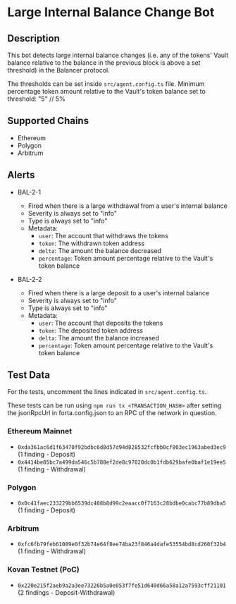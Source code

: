 # Large Internal Balance Change Bot

## Description

This bot detects large internal balance changes (i.e. any of the tokens' Vault balance relative to the balance in the
previous block is above a set threshold) in the Balancer protocol.

The thresholds can be set inside `src/agent.config.ts` file. Minimum percentage token amount relative to the Vault's token balance
set to threshold: "5" // 5%

## Supported Chains

- Ethereum
- Polygon
- Arbitrum

## Alerts

- BAL-2-1

  - Fired when there is a large withdrawal from a user's internal balance
  - Severity is always set to "info"
  - Type is always set to "info"
  - Metadata:
    - `user`: The account that withdraws the tokens
    - `token`: The withdrawn token address
    - `delta`: The amount the balance decreased
    - `percentage`: Token amount percentage relative to the Vault's token balance

- BAL-2-2
  - Fired when there is a large deposit to a user's internal balance
  - Severity is always set to "info"
  - Type is always set to "info"
  - Metadata:
    - `user`: The account that deposits the tokens
    - `token`: The deposited token address
    - `delta`: The amount the balance increased
    - `percentage`: Token amount percentage relative to the Vault's token balance

## Test Data

For the tests, uncomment the lines indicated in `src/agent.config.ts`.

These tests can be run using `npm run tx <TRANSACTION_HASH>` after setting the jsonRpcUrl in forta.config.json to an RPC of the network in question.

### Ethereum Mainnet

- `0xda361ac6d1f63470f92bdbc6d8d57d94d828532fcfbb0cf803ec1963abed3ec9` (1 finding - Deposit)
- `0x4414be85bc7a499da546c5b788ef2de8c97020dc0b1fdb629bafe0baf1e19ee5` (1 finding - Withdrawal)

### Polygon

- `0x0c41faec233229bb6539dc408b8d99c2eaacc0f7163c28bdbe0cabc77b89dba5` (1 finding - Deposit)

### Arbitrum

- `0xfc6fb79feb61089e0f32b74e64f8ee74ba23f846a4dafe53554bd8cd260f32b4` (1 finding - Withdrawal)

### Kovan Testnet (PoC)

- `0x220e215f2aeb9a2a3ee73226b5a0e053f7fe51d640d66a58a12a7593cff21101` (2 findings - Deposit-Withdrawal)
